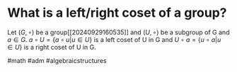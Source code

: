 # What is a left/right coset of a group? 
Let $(G, \circ)$ be a group[[20240929160535]] and $(U,\circ)$ be a subgroup of G and $a \in G$.
$a \circ U = \{ a \circ u | u \in U \}$ is a left coset of U in G and 
$U \circ a = \{u \circ a | u \in U \}$ is a right coset of U in G.

#math #adm #algebraicstructures